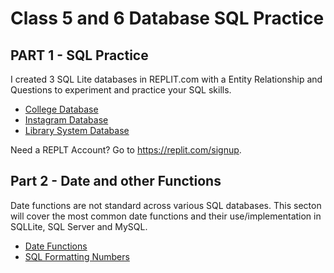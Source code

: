# Class 5 and 6 Database SQL Practice

## PART 1 - SQL Practice
I created 3 SQL Lite databases in REPLIT.com with a Entity Relationship and Questions to experiment and practice your SQL skills.

- [College Database](CollegeDB/README.md)
- [Instagram Database](InstagramDB/README.md)
- [Library System Database](LibrarySystemDB/README.md)


Need a REPLT Account? Go to https://replit.com/signup.

## Part 2 - Date and other Functions

Date functions are not standard across various SQL databases.  This secton will cover the most common date functions and their use/implementation in SQLLite, SQL Server and MySQL.
- [Date Functions](DateFunctions.md)
- [SQL Formatting Numbers](SQLFormatting.md)
